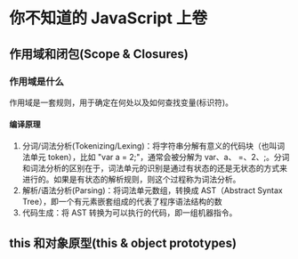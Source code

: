 # 你不知道的 JavaScript 上卷

## 作用域和闭包(Scope & Closures)
### 作用域是什么
作用域是一套规则，用于确定在何处以及如何查找变量(标识符)。

#### 编译原理
1. 分词/词法分析(Tokenizing/Lexing)：将字符串分解有意义的代码块（也叫词法单元 token），比如 "var a = 2;"，通常会被分解为 var、a、 =、2、;。分词和词法分析的区别在于，词法单元的识别是通过有状态的还是无状态的方式来进行的。如果是有状态的解析规则，则这个过程称为词法分析。
2. 解析/语法分析(Parsing)：将词法单元数组，转换成 AST（Abstract Syntax Tree），即一个有元素嵌套组成的代表了程序语法结构的数
3. 代码生成：将 AST 转换为可以执行的代码，即一组机器指令。

## this 和对象原型(this & object prototypes)